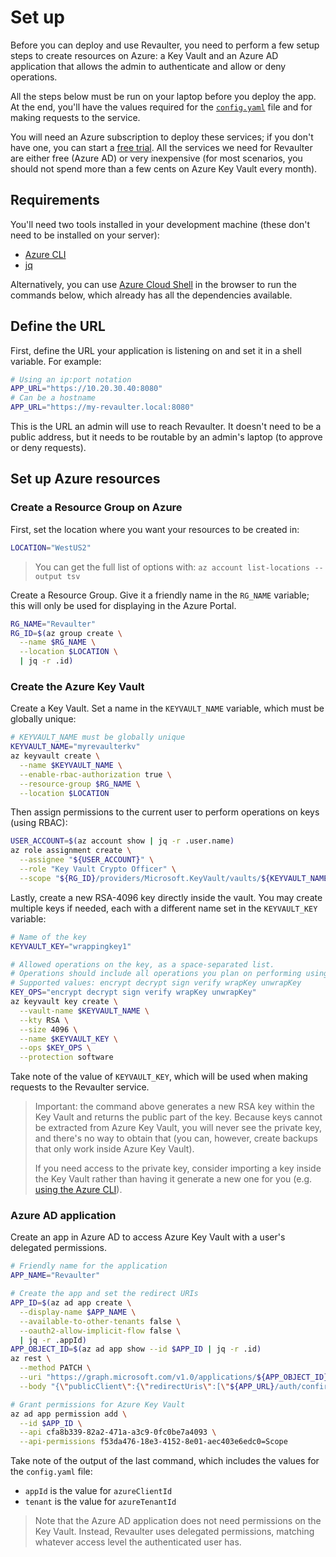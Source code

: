 # Set up

Before you can deploy and use Revaulter, you need to perform a few setup steps to create resources on Azure: a Key Vault and an Azure AD application that allows the admin to authenticate and allow or deny operations.

All the steps below must be run on your laptop before you deploy the app. At the end, you'll have the values required for the [`config.yaml`](02-install-and-configure-revaulter.md#configuration) file and for making requests to the service.

You will need an Azure subscription to deploy these services; if you don't have one, you can start a [free trial](https://azure.com/free). All the services we need for Revaulter are either free (Azure AD) or very inexpensive (for most scenarios, you should not spend more than a few cents on Azure Key Vault every month).

## Requirements

You'll need two tools installed in your development machine (these don't need to be installed on your server):

- [Azure CLI](https://docs.microsoft.com/en-us/cli/azure/install-azure-cli)
- [jq](https://stedolan.github.io/jq/download/)

Alternatively, you can use [Azure Cloud Shell](https://shell.azure.com) in the browser to run the commands below, which already has all the dependencies available.

## Define the URL

First, define the URL your application is listening on and set it in a shell variable. For example:

```sh
# Using an ip:port notation
APP_URL="https://10.20.30.40:8080"
# Can be a hostname
APP_URL="https://my-revaulter.local:8080"
```

This is the URL an admin will use to reach Revaulter. It doesn't need to be a public address, but it needs to be routable by an admin's laptop (to approve or deny requests).

## Set up Azure resources

### Create a Resource Group on Azure

First, set the location where you want your resources to be created in:

```sh
LOCATION="WestUS2"
```

> You can get the full list of options with: `az account list-locations --output tsv`

Create a Resource Group. Give it a friendly name in the `RG_NAME` variable; this will only be used for displaying in the Azure Portal.

```sh
RG_NAME="Revaulter"
RG_ID=$(az group create \
  --name $RG_NAME \
  --location $LOCATION \
  | jq -r .id)
```

### Create the Azure Key Vault

Create a Key Vault. Set a name in the `KEYVAULT_NAME` variable, which must be globally unique:

```sh
# KEYVAULT_NAME must be globally unique
KEYVAULT_NAME="myrevaulterkv"
az keyvault create \
  --name $KEYVAULT_NAME \
  --enable-rbac-authorization true \
  --resource-group $RG_NAME \
  --location $LOCATION
```

Then assign permissions to the current user to perform operations on keys (using RBAC):

```sh
USER_ACCOUNT=$(az account show | jq -r .user.name)
az role assignment create \
  --assignee "${USER_ACCOUNT}" \
  --role "Key Vault Crypto Officer" \
  --scope "${RG_ID}/providers/Microsoft.KeyVault/vaults/${KEYVAULT_NAME}"
```

Lastly, create a new RSA-4096 key directly inside the vault. You may create multiple keys if needed, each with a different name set in the `KEYVAULT_KEY` variable:

```sh
# Name of the key
KEYVAULT_KEY="wrappingkey1"

# Allowed operations on the key, as a space-separated list.
# Operations should include all operations you plan on performing using this key.
# Supported values: encrypt decrypt sign verify wrapKey unwrapKey
KEY_OPS="encrypt decrypt sign verify wrapKey unwrapKey"
az keyvault key create \
  --vault-name $KEYVAULT_NAME \
  --kty RSA \
  --size 4096 \
  --name $KEYVAULT_KEY \
  --ops $KEY_OPS \
  --protection software
```

Take note of the value of `KEYVAULT_KEY`, which will be used when making requests to the Revaulter service.

> Important: the command above generates a new RSA key within the Key Vault and returns the public part of the key.
> Because keys cannot be extracted from Azure Key Vault, you will never see the private key, and there's no way to obtain that (you can, however, create backups that only work inside Azure Key Vault).
>
> If you need access to the private key, consider importing a key inside the Key Vault rather than having it generate a new one for you (e.g. [using the Azure CLI](https://docs.microsoft.com/en-us/cli/azure/keyvault/key?view=azure-cli-latest#az-keyvault-key-import)).

### Azure AD application

Create an app in Azure AD to access Azure Key Vault with a user's delegated permissions.

```sh
# Friendly name for the application
APP_NAME="Revaulter"

# Create the app and set the redirect URIs
APP_ID=$(az ad app create \
  --display-name $APP_NAME \
  --available-to-other-tenants false \
  --oauth2-allow-implicit-flow false \
  | jq -r .appId)
APP_OBJECT_ID=$(az ad app show --id $APP_ID | jq -r .id)
az rest \
  --method PATCH \
  --uri "https://graph.microsoft.com/v1.0/applications/${APP_OBJECT_ID}" \
  --body "{\"publicClient\":{\"redirectUris\":[\"${APP_URL}/auth/confirm\"]}}"

# Grant permissions for Azure Key Vault
az ad app permission add \
  --id $APP_ID \
  --api cfa8b339-82a2-471a-a3c9-0fc0be7a4093 \
  --api-permissions f53da476-18e3-4152-8e01-aec403e6edc0=Scope
```

Take note of the output of the last command, which includes the values for the `config.yaml` file:

- `appId` is the value for `azureClientId`
- `tenant` is the value for `azureTenantId`

> Note that the Azure AD application does not need permissions on the Key Vault. Instead, Revaulter uses delegated permissions, matching whatever access level the authenticated user has.
